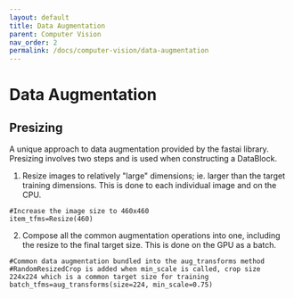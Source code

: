 ```yaml
---
layout: default
title: Data Augmentation
parent: Computer Vision
nav_order: 2
permalink: /docs/computer-vision/data-augmentation
---
```


# Data Augmentation

## Presizing

A unique approach to data augmentation provided by the fastai library. Presizing involves two steps and is used when constructing a DataBlock.

1. Resize images to relatively "large" dimensions; ie. larger than the target training dimensions. This is done to each individual image and on the CPU.
```
#Increase the image size to 460x460
item_tfms=Resize(460)
```

2. Compose all the common augmentation operations into one, including the resize to the final target size. This is done on the GPU as a batch.
```
#Common data augmentation bundled into the aug_transforms method
#RandomResizedCrop is added when min_scale is called, crop size 224x224 which is a common target size for training
batch_tfms=aug_transforms(size=224, min_scale=0.75)
```
